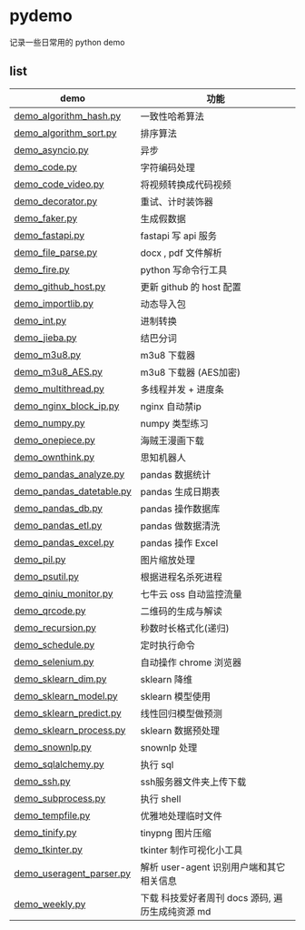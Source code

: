 # pydemo
记录一些日常用的 python demo

## list

| demo | 功能  | 
| ------------ | ------------ |
| [demo_algorithm_hash.py](demo_algorithm_hash.py)       | 一致性哈希算法 |
| [demo_algorithm_sort.py](demo_algorithm_sort.py)       | 排序算法 |
| [demo_asyncio.py](demo_asyncio.py)       | 异步 |
| [demo_code.py](demo_code.py)       | 字符编码处理 |
| [demo_code_video.py](demo_code_video.py)       | 将视频转换成代码视频 |
| [demo_decorator.py](demo_decorator.py)       | 重试、计时装饰器 |
| [demo_faker.py](demo_faker.py)       | 生成假数据 |
| [demo_fastapi.py](demo_fastapi.py)       | fastapi 写 api 服务 |
| [demo_file_parse.py](demo_file_parse.py)       | docx , pdf 文件解析 |
| [demo_fire.py](demo_fire.py)       | python 写命令行工具 |
| [demo_github_host.py](demo_github_host.py)       | 更新 github 的 host 配置 |
| [demo_importlib.py](demo_importlib.py)       | 动态导入包 |
| [demo_int.py](demo_int.py)       | 进制转换 |
| [demo_jieba.py](demo_jieba.py)       | 结巴分词 |
| [demo_m3u8.py](demo_m3u8.py)       | m3u8 下载器 |
| [demo_m3u8_AES.py](demo_m3u8_AES.py)       | m3u8 下载器 (AES加密) |
| [demo_multithread.py](demo_multithread.py)       | 多线程并发 + 进度条 |
| [demo_nginx_block_ip.py](demo_nginx_block_ip.py)       | nginx 自动禁ip |
| [demo_numpy.py](demo_numpy.py)       | numpy 类型练习 |
| [demo_onepiece.py](demo_onepiece.py)       | 海贼王漫画下载 |
| [demo_ownthink.py](demo_ownthink.py)       | 思知机器人 |
| [demo_pandas_analyze.py](demo_pandas_analyze.py)       | pandas 数据统计 |
| [demo_pandas_datetable.py](demo_pandas_datetable.py)       | pandas 生成日期表 |
| [demo_pandas_db.py](demo_pandas_db.py)       | pandas 操作数据库 |
| [demo_pandas_etl.py](demo_pandas_etl.py)       | pandas 做数据清洗 |
| [demo_pandas_excel.py](demo_pandas_excel.py)       | pandas 操作 Excel |
| [demo_pil.py](demo_pil.py)       | 图片缩放处理 |
| [demo_psutil.py](demo_psutil.py)       | 根据进程名杀死进程 |
| [demo_qiniu_monitor.py](demo_qiniu_monitor.py)       | 七牛云 oss 自动监控流量 |
| [demo_qrcode.py](demo_qrcode.py)       | 二维码的生成与解读 |
| [demo_recursion.py](demo_recursion.py)       | 秒数时长格式化(递归) |
| [demo_schedule.py](demo_schedule.py)       | 定时执行命令 |
| [demo_selenium.py](demo_selenium.py)       | 自动操作 chrome 浏览器 |
| [demo_sklearn_dim.py](demo_sklearn_dim.py)       | sklearn 降维 |
| [demo_sklearn_model.py](demo_sklearn_model.py)       | sklearn 模型使用 |
| [demo_sklearn_predict.py](demo_sklearn_predict.py)       | 线性回归模型做预测 |
| [demo_sklearn_process.py](demo_sklearn_process.py)       | sklearn 数据预处理 |
| [demo_snownlp.py](demo_snownlp.py)       | snownlp 处理 |
| [demo_sqlalchemy.py](demo_sqlalchemy.py)       | 执行 sql |
| [demo_ssh.py](demo_ssh.py)       | ssh服务器文件夹上传下载 |
| [demo_subprocess.py](demo_subprocess.py)       | 执行 shell |
| [demo_tempfile.py](demo_tempfile.py)       | 优雅地处理临时文件 |
| [demo_tinify.py](demo_tinify.py)       | tinypng 图片压缩 |
| [demo_tkinter.py](demo_tkinter.py)       | tkinter 制作可视化小工具 |
| [demo_useragent_parser.py](demo_useragent_parser.py)       | 解析 user-agent 识别用户端和其它相关信息 |
| [demo_weekly.py](demo_weekly.py)       | 下载 科技爱好者周刊 docs 源码, 遍历生成纯资源 md |
